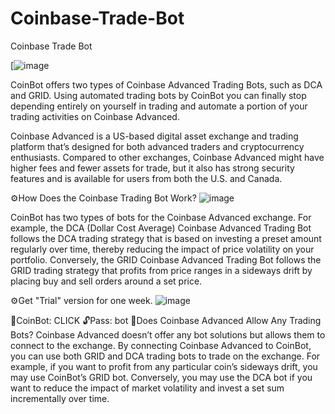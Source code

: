 # Coinbase-Trade-Bot
Coinbase Trade Bot

[![image](https://github.com/CoinTradeFree/Coinbase-Trade/assets/148001632/3358ee5a-f099-4001-bc1d-9591c0d15c92)




CoinBot offers two types of Coinbase Advanced Trading Bots, such as DCA and GRID. Using automated trading bots by CoinBot you can finally stop depending entirely on yourself in trading and automate a portion of your trading activities on Coinbase Advanced.

Coinbase Advanced is a US-based digital asset exchange and trading platform that’s designed for both advanced traders and cryptocurrency enthusiasts. Compared to other exchanges, Coinbase Advanced might have higher fees and fewer assets for trade, but it also has strong security features and is available for users from both the U.S. and Canada.

⚙️How Does the Coinbase Trading Bot Work?
![image](https://github.com/CoinTradeFree/Coinbase-Trade/assets/148001632/7970b403-2821-4395-bb5c-560471557328)


CoinBot has two types of bots for the Coinbase Advanced exchange. For example, the DCA (Dollar Cost Average) Coinbase Advanced Trading Bot follows the DCA trading strategy that is based on investing a preset amount regularly over time, thereby reducing the impact of price volatility on your portfolio. Conversely, the GRID Coinbase Advanced Trading Bot follows the GRID trading strategy that profits from price ranges in a sideways drift by placing buy and sell orders around a set price.

⚙️Get "Trial" version for one week.
![image](https://github.com/CoinTradeFree/Coinbase-Trade/assets/148001632/ecf94d69-baf3-4e07-adfa-3ae95b417874)


📁CoinBot: CLICK
🔓Pass: bot
🤔Does Coinbase Advanced Allow Any Trading Bots?
Coinbase Advanced doesn’t offer any bot solutions but allows them to connect to the exchange. By connecting Coinbase Advanced to CoinBot, you can use both GRID and DCA trading bots to trade on the exchange. For example, if you want to profit from any particular coin’s sideways drift, you may use CoinBot’s GRID bot. Conversely, you may use the DCA bot if you want to reduce the impact of market volatility and invest a set sum incrementally over time.
